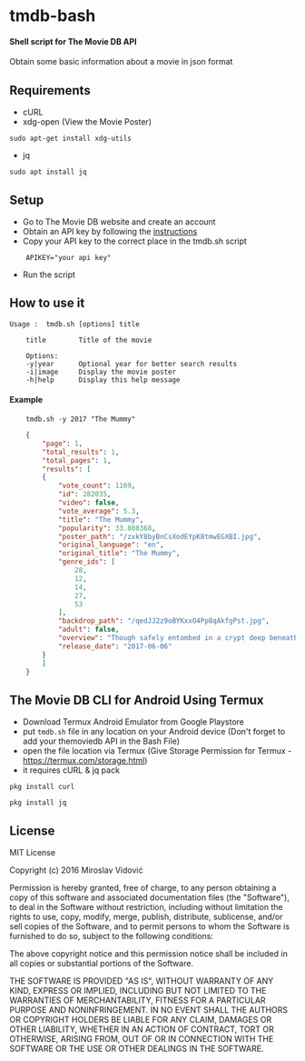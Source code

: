 # tmdb-bash
#### Shell script for The Movie DB API

Obtain some basic information about a movie in json format

## Requirements

- cURL
- xdg-open (View the Movie Poster)

```
sudo apt-get install xdg-utils
```

- jq 

```
sudo apt install jq
```

## Setup
- Go to The Movie DB website and create an account
- Obtain an API key by following the [instructions](https://www.themoviedb.org/faq/api)
- Copy your API key to the correct place in the tmdb.sh script 
```shell
    APIKEY="your api key"
```
- Run the script


## How to use it
```
Usage :  tmdb.sh [options] title

    title        Title of the movie

    Options:
    -y|year      Optional year for better search results
    -i|image     Display the movie poster
    -h|help      Display this help message
```

#### Example
```shell
    tmdb.sh -y 2017 "The Mummy"    
```

```json
    {
        "page": 1,
        "total_results": 1,
        "total_pages": 1,
        "results": [
        {
            "vote_count": 1169,
            "id": 282035,
            "video": false,
            "vote_average": 5.3,
            "title": "The Mummy",
            "popularity": 33.808368,
            "poster_path": "/zxkY8byBnCsXodEYpK8tmwEGXBI.jpg",
            "original_language": "en",
            "original_title": "The Mummy",
            "genre_ids": [
                28,
                12,
                14,
                27,
                53
            ],
            "backdrop_path": "/qedJJ2z9oBYKxxO4Pp8qAkfgPst.jpg",
            "adult": false,
            "overview": "Though safely entombed in a crypt deep beneath the unforgiving desert, an ancient queen whose destiny was unjustly taken from he is awakened in our current day, bringing with her malevolence grown over millennia, and terrors that defy human comprehension.",
            "release_date": "2017-06-06"
        }
        ]
    }
```

## The Movie DB CLI for Android Using Termux

- Download Termux Android Emulator from Google Playstore
- put `tmdb.sh` file in any location on your Android device (Don't forget to add your themoviedb API in the Bash File)
- open the file location via Termux (Give Storage Permission for Termux - https://termux.com/storage.html)
- it requires cURL & jq pack 

```
pkg install curl
````

```
pkg install jq
```


## License
MIT License

Copyright (c) 2016 Miroslav Vidović

Permission is hereby granted, free of charge, to any person obtaining a copy
of this software and associated documentation files (the "Software"), to deal
in the Software without restriction, including without limitation the rights
to use, copy, modify, merge, publish, distribute, sublicense, and/or sell
copies of the Software, and to permit persons to whom the Software is
furnished to do so, subject to the following conditions:

The above copyright notice and this permission notice shall be included in all
copies or substantial portions of the Software.

THE SOFTWARE IS PROVIDED "AS IS", WITHOUT WARRANTY OF ANY KIND, EXPRESS OR
IMPLIED, INCLUDING BUT NOT LIMITED TO THE WARRANTIES OF MERCHANTABILITY,
FITNESS FOR A PARTICULAR PURPOSE AND NONINFRINGEMENT. IN NO EVENT SHALL THE
AUTHORS OR COPYRIGHT HOLDERS BE LIABLE FOR ANY CLAIM, DAMAGES OR OTHER
LIABILITY, WHETHER IN AN ACTION OF CONTRACT, TORT OR OTHERWISE, ARISING FROM,
OUT OF OR IN CONNECTION WITH THE SOFTWARE OR THE USE OR OTHER DEALINGS IN THE
SOFTWARE.
